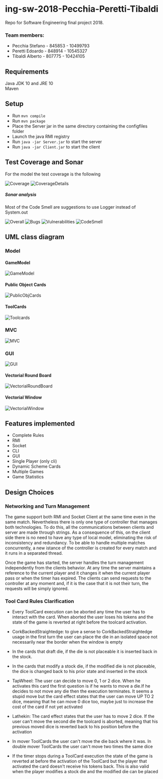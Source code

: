 # ing-sw-2018-Pecchia-Peretti-Tibaldi
Repo for Software Engineering final project 2018.
### Team members:
* Pecchia Stefano - 845853 - 10499793
* Peretti Edoardo - 848914 - 10545327
* Tibaldi Alberto - 807775 - 10424105

## Requirements
Java JDK 10 and JRE 10\
Maven

## Setup
* Run ```mvn compile```
* Run ```mvn package```
* Place the Server jar in the same directory containing the configfiles folder
* Launch the java RMI registry
* Run ```java -jar Server.jar``` to start the server
* Run ```java -jar Client.jar``` to start the client

## Test Coverage and Sonar
For the model the test coverage is the following

![Coverage](CodeAnalysis/TestCoverageModel/ModelCoverage.png)
![CoverageDetails](CodeAnalysis/TestCoverageModel/ModelCoverageDetails.png)

##### Sonar analysis
Most of the Code Smell are suggestions to use Logger instead of System.out

![Overall](CodeAnalysis/Sonar/SonarOverall.png)
![Bugs](CodeAnalysis/Sonar/bugs.png)
![Vulnerabilities](CodeAnalysis/Sonar/vulnerabilities.png)
![CodeSmell](CodeAnalysis/Sonar/CodeSmell.png)

## UML class diagram
### Model
#### GameModel
![GameModel](UML/Model/GameModel.png)
#### Public Object Cards
![PublicObjCards](UML/Model/PublicObjectCard.png)
#### ToolCards
![Toolcards](UML/Model/ToolCards.png)

### MVC
![MVC](UML/MVC/MVC.png)

### GUI
![GUI](UML/GUI/GUI.png)
#### Vectorial Round Board
![VectorialRoundBoard](UML/GUI/VectorialRoundBoard.png)
#### Vectorial Window
![VectorialWindow](UML/GUI/VectorialWindow.png)

## Features implemented

* Complete Rules
* RMI
* Socket
* CLI
* GUI
* Single Player (only cli)
* Dynamic Scheme Cards
* Multiple Games
* Game Statistics

## Design Choices
### Networking and Turn Management
The game support both RMI and Socket Client at the same time even in the same match.
Nevertheless there is only one type of controller that manages both technologies.
To do this, all the communications between clients and server are made through strings.
As a consequence of this, on the client side there is no need to have any type of local model, eliminating the risk of inconsistency and redundancy.
To be able to handle multiple matches concurrently, a new istance of the controller is created for every match and it runs in a separated thread.

Once the game has started, the server handles the turn management independently from the clients behavior.
At any time the server maintains a reference to the current player and it changes it when the current player pass or when the timer has expired.
The clients can send requests to the controller at any moment and, if it is the case that it is not their turn, the requests will be simply ignored.


### Tool Card Rules Clarification
* Every ToolCard execution can be aborted any time the user has to interact
with the card. When aborted the user loses his tokens and the state of the game
is reverted at right before the toolcard activation.
* CorkBackedStraightedge: to give a sense to CorkBackedStraightedge usage in the first
turn the user can place the die in an isolated space not necessarily near the border
when the window is empty
* In the cards that draft die, if the die is not placeable it is inserted back in the stock.
* In the cards that modify a stock die, if the modified die is not placeable, the dice is changed back
to his prior state and inserted in the stock
* TapWheel: The user can decide to move 0, 1 or 2 dice. When he activates this card the first question is if he wants to
move a die.If he decides to not move any die then the execution terminates. It seems a stupid move but the card effect
states that the user can move UP TO 2 dice, meaning that he can move 0 dice too, maybe just to increase the cost
of the card if not yet activated
* Lathekin: The card effect states that the user has to move 2 dice. If the user can't move the second die the toolcard is aborted,
meaning that his previous moved dice is reverted back to his position before the activation
* In mover ToolCards the user can't move the die back where it was. In double mover ToolCards the user can't move two times the same dice

* If the timer stops during a ToolCard execution the state of the game is reverted at before the activation of the ToolCard but the player that
activated the card doesn't receive his tokens back. This is also valid when the player modifies a stock die and the modified die can be placed
